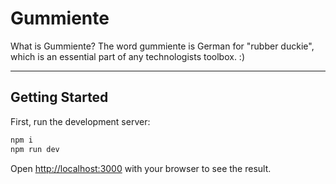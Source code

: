 # Gummiente
What is Gummiente? The word gummiente is German for "rubber duckie", which is an essential part of any technologists toolbox. :)

---
## Getting Started

First, run the development server:

```bash
npm i
npm run dev
```

Open [http://localhost:3000](http://localhost:3000) with your browser to see the result.

